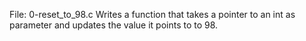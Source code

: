 File: 0-reset_to_98.c Writes a function that takes a pointer to an int as parameter and updates the value it points to to 98.